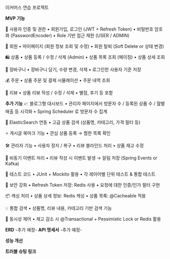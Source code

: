 이커머스 연습 프로젝트

**MVP 기능**

🔐 사용자 인증 및 권한
	•	회원가입, 로그인 (JWT + Refresh Token)
	•	비밀번호 암호화 (PasswordEncoder)
	•	Role 기반 접근 제한 (USER / ADMIN)

👤 회원
	•	마이페이지 (회원 정보 조회 및 수정)
	•	회원 탈퇴 (Soft Delete or 상태 변경)

🛍️ 상품
	•	상품 등록 / 수정 / 삭제 (Admin)
	•	상품 목록 조회 (페이징)
	•	상품 상세 조회

🛒 장바구니
	•	장바구니 담기, 수량 변경, 삭제
	•	로그인한 사용자 기준 저장

💰 주문
	•	상품 주문 및 결제 시뮬레이션
	•	주문 내역 조회

📝 리뷰
	•	상품 리뷰 작성 / 수정 / 삭제
	•	별점, 후기 등 포함


**추가 기능**
📈 블로그형 대시보드
	•	관리자 페이지에서 방문자 수 / 등록된 상품 수 / 월별 매출 등 시각화
	•	Spring Scheduler 로 방문자 수 집계

🧲 ElasticSearch 연동
	•	고급 상품 검색 (상품명, 카테고리, 가격 필터 등)

⭐ 게시글 북마크 기능
	•	관심 상품 등록 → 찜한 목록 확인

🛠️ 관리자 기능
	•	사용자 정지 / 복구
	•	리뷰 블라인드 처리
	•	상품 재고 수정

🔄 비동기 이벤트 처리
	•	리뷰 작성 시 이벤트 발생 → 알림 저장 (Spring Events or Kafka)

🧪 테스트 코드
	•	JUnit + Mockito 활용
	•	각 레이어별 단위 테스트 & 통합 테스트

🔐 보안 강화
	•	Refresh Token 저장: Redis 사용
	•	요청에 대한 인증/인가 필터 구현

📦 캐싱 처리
	•	상품 상세 정보: Redis 캐싱
	•	상품 목록: @Cacheable 적용

💡 통합 검색
	•	상품명, 리뷰 내용, 카테고리 기반 검색 기능

🔐 동시성 제어
	•	재고 감소 시 @Transactional + Pessimistic Lock or Redis 활용


 **ERD**
-추가 예정-
 **API 명세서**
-추가 예정- 

**성능 개선**

**트러블 슈팅 링크**
